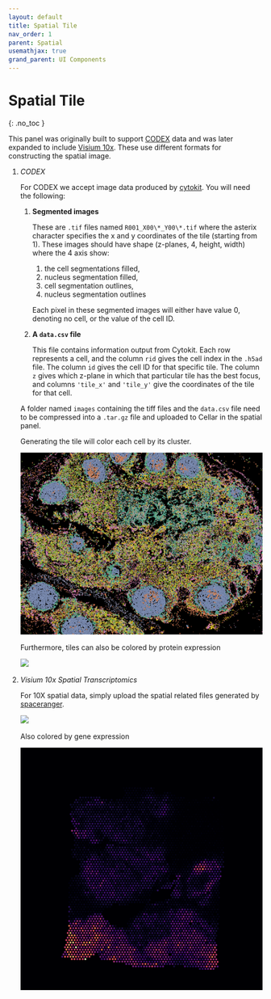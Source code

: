 ```yaml
---
layout: default
title: Spatial Tile
nav_order: 1
parent: Spatial
usemathjax: true
grand_parent: UI Components
---
```


# Spatial Tile
{: .no_toc }

This panel was originally built to support
[CODEX](https://www.ncbi.nlm.nih.gov/pmc/articles/PMC6086938/) data and was
later expanded to include
[Visium 10x](https://www.10xgenomics.com/products/spatial-gene-expression).
These use different formats for constructing the spatial image.

<div class="code-example" markdown="1">

1. *CODEX*

    For CODEX we accept image data produced by
    [cytokit](https://github.com/hammerlab/cytokit). You will need the following:

    1. **Segmented images**

        These are `.tif` files named
        `R001_X00\*_Y00\*.tif` where the asterix
        character specifies the x and y coordinates of the tile
        (starting from 1). These images should have shape
        (z-planes, 4, height, width) where the 4 axis show:

        1. the cell segmentations filled,
        2. nucleus segmentation filled,
        3. cell segmentation outlines,
        4. nucleus segmentation outlines

        Each pixel in these segmented images
        will either have value 0, denoting no cell,
        or the value of the cell ID.

    2. **A `data.csv` file**

        This file contains information output from Cytokit. Each row
        represents a cell, and the column `rid` gives the cell index
        in the `.h5ad` file.
        The column `id` gives the cell ID for that specific tile. The column `z`
        gives which z-plane in which that particular tile has the best focus,
        and columns `'tile_x'` and `'tile_y'` give the coordinates of the tile
        for that cell.

    A folder named `images` containing the tiff files and the `data.csv` file
    need to be compressed into a `.tar.gz`
    file and uploaded to Cellar in the spatial panel.

    Generating the tile will color each cell by its cluster.

    <img src="../../../images/codex-spatial-image.png" width="500" class="center"/>

    Furthermore, tiles can also be colored by protein expression

    <img src="../../../images/codex-spatial-expression.png" width="500" class="center"/>

2. *Visium 10x Spatial Transcriptomics*

    For 10X spatial data, simply upload the spatial related files
    generated by [spaceranger](https://support.10xgenomics.com/spatial-gene-expression/software/pipelines/latest/output/images).

    <img src="../../../images/visium-spatial-tile.png" width="500" class="center"/>

    Also colored by gene expression

    <img src="../../../images/visium-expression.png" width="500" class="center"/>

</div>